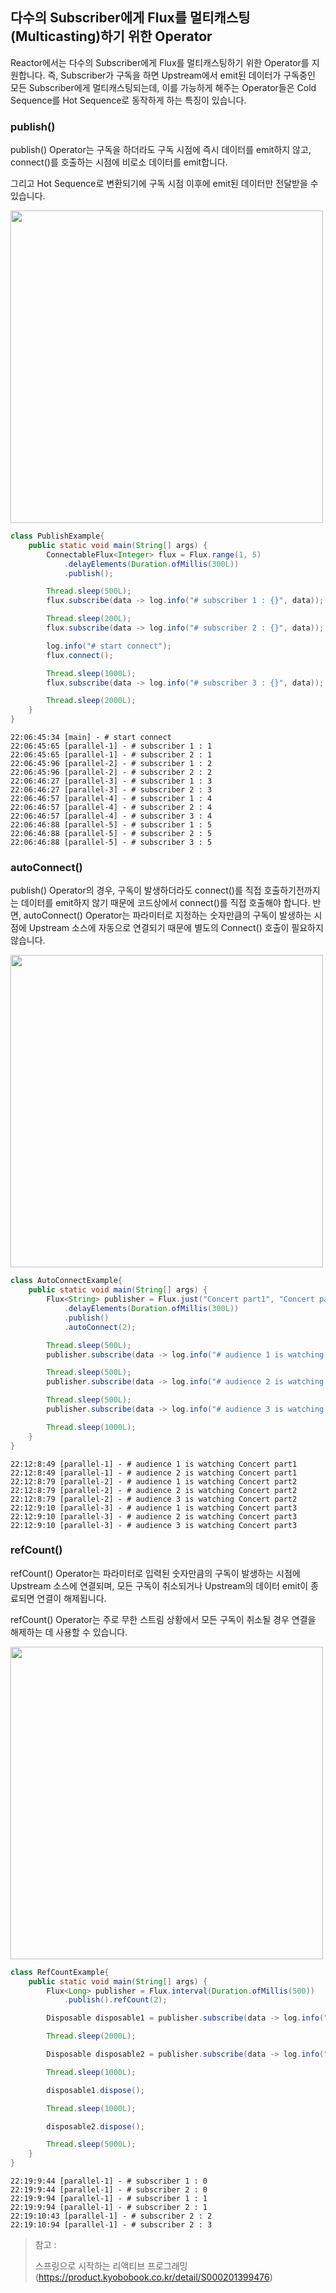 ## 다수의 Subscriber에게 Flux를 멀티캐스팅(Multicasting)하기 위한 Operator

Reactor에서는 다수의 Subscriber에게 Flux를 멀티캐스팅하기 위한 Operator를 지원합니다. 즉, Subscriber가 구독을 하면 Upstream에서 emit된 데이터가 구독중인 모든 Subscriber에게 멀티캐스팅되는데, 이를 가능하게 해주는 Operator들은 Cold Sequence를 Hot Sequence로 동작하게 하는 특징이 있습니다.

### publish()

publish() Operator는 구독을 하더라도 구독 시점에 즉시 데이터를 emit하지 않고, connect()를 호출하는 시점에 비로소 데이터를 emit합니다.

그리고 Hot Sequence로 변환되기에 구독 시점 이후에 emit된 데이터만 전달받을 수 있습니다.

<img src="img/publish.svg" width="500">

~~~java
class PublishExample{
    public static void main(String[] args) {
        ConnectableFlux<Integer> flux = Flux.range(1, 5)
            .delayElements(Duration.ofMillis(300L))
            .publish();

        Thread.sleep(500L);
        flux.subscribe(data -> log.info("# subscriber 1 : {}", data));

        Thread.sleep(200L);
        flux.subscribe(data -> log.info("# subscriber 2 : {}", data));

        log.info("# start connect");
        flux.connect();

        Thread.sleep(1000L);
        flux.subscribe(data -> log.info("# subscriber 3 : {}", data));

        Thread.sleep(2000L);
    }
}
~~~
~~~
22:06:45:34 [main] - # start connect
22:06:45:65 [parallel-1] - # subscriber 1 : 1
22:06:45:65 [parallel-1] - # subscriber 2 : 1
22:06:45:96 [parallel-2] - # subscriber 1 : 2
22:06:45:96 [parallel-2] - # subscriber 2 : 2
22:06:46:27 [parallel-3] - # subscriber 1 : 3
22:06:46:27 [parallel-3] - # subscriber 2 : 3
22:06:46:57 [parallel-4] - # subscriber 1 : 4
22:06:46:57 [parallel-4] - # subscriber 2 : 4
22:06:46:57 [parallel-4] - # subscriber 3 : 4
22:06:46:88 [parallel-5] - # subscriber 1 : 5
22:06:46:88 [parallel-5] - # subscriber 2 : 5
22:06:46:88 [parallel-5] - # subscriber 3 : 5
~~~

### autoConnect()

publish() Operator의 경우, 구독이 발생하더라도 connect()를 직접 호출하기전까지는 데이터를 emit하지 않기 때문에 코드상에서 connect()를 직접 호출해야 합니다.
반면, autoConnect() Operator는 파라미터로 지정하는 숫자만큼의 구독이 발생하는 시점에 Upstream 소스에 자동으로 연결되기 때문에 별도의 Connect() 호출이 필요하지 않습니다.

<img src="img/autoConnectWithMinSubscribers.svg" width="500">

~~~java
class AutoConnectExample{
    public static void main(String[] args) {
        Flux<String> publisher = Flux.just("Concert part1", "Concert part2", "Concert part3")
            .delayElements(Duration.ofMillis(300L))
            .publish()
            .autoConnect(2);

        Thread.sleep(500L);
        publisher.subscribe(data -> log.info("# audience 1 is watching {}", data));

        Thread.sleep(500L);
        publisher.subscribe(data -> log.info("# audience 2 is watching {}", data));

        Thread.sleep(500L);
        publisher.subscribe(data -> log.info("# audience 3 is watching {}", data));

        Thread.sleep(1000L);
    }
}
~~~
~~~
22:12:8:49 [parallel-1] - # audience 1 is watching Concert part1
22:12:8:49 [parallel-1] - # audience 2 is watching Concert part1
22:12:8:79 [parallel-2] - # audience 1 is watching Concert part2
22:12:8:79 [parallel-2] - # audience 2 is watching Concert part2
22:12:8:79 [parallel-2] - # audience 3 is watching Concert part2
22:12:9:10 [parallel-3] - # audience 1 is watching Concert part3
22:12:9:10 [parallel-3] - # audience 2 is watching Concert part3
22:12:9:10 [parallel-3] - # audience 3 is watching Concert part3
~~~

### refCount()

refCount() Operator는 파라미터로 입력된 숫자만큼의 구독이 발생하는 시점에 Upstream 소스에 연결되며, 모든 구독이 취소되거나 Upstream의 데이터 emit이 종료되면 연결이 해제됩니다.

refCount() Operator는 주로 무한 스트림 상황에서 모든 구독이 취소될 경우 연결을 해제하는 데 사용할 수 있습니다.

<img src="img/refCountWithMinSubscribers.svg" width="500">

~~~java
class RefCountExample{
    public static void main(String[] args) {
        Flux<Long> publisher = Flux.interval(Duration.ofMillis(500))
            .publish().refCount(2);

        Disposable disposable1 = publisher.subscribe(data -> log.info("# subscriber 1 : {}", data));

        Thread.sleep(2000L);

        Disposable disposable2 = publisher.subscribe(data -> log.info("# subscriber 2 : {}", data));

        Thread.sleep(1000L);

        disposable1.dispose();

        Thread.sleep(1000L);

        disposable2.dispose();

        Thread.sleep(5000L);
    }
}
~~~
~~~
22:19:9:44 [parallel-1] - # subscriber 1 : 0
22:19:9:44 [parallel-1] - # subscriber 2 : 0
22:19:9:94 [parallel-1] - # subscriber 1 : 1
22:19:9:94 [parallel-1] - # subscriber 2 : 1
22:19:10:43 [parallel-1] - # subscriber 2 : 2
22:19:10:94 [parallel-1] - # subscriber 2 : 3
~~~

> 참고 :
>
> 스프링으로 시작하는 리액티브 프로그래밍(https://product.kyobobook.co.kr/detail/S000201399476)